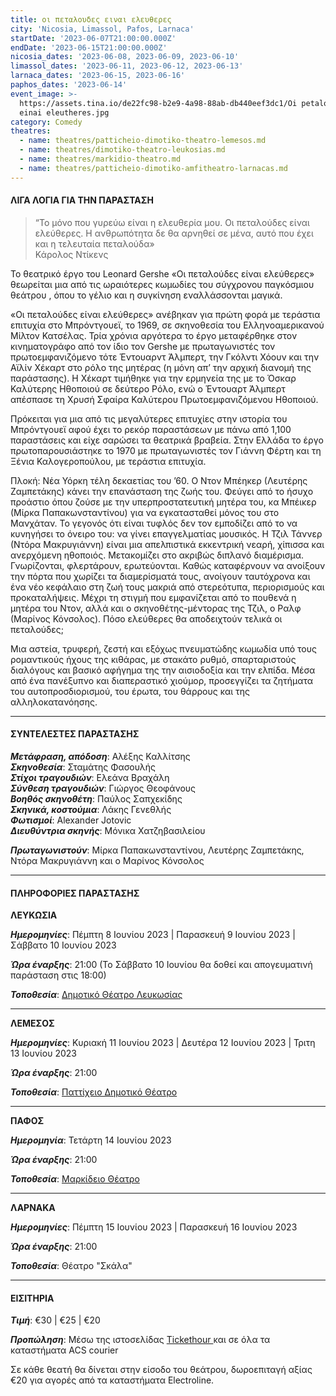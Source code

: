```yaml
---
title: οι πεταλουδες ειναι ελευθερες
city: 'Nicosia, Limassol, Pafos, Larnaca'
startDate: '2023-06-07T21:00:00.000Z'
endDate: '2023-06-15T21:00:00.000Z'
nicosia_dates: '2023-06-08, 2023-06-09, 2023-06-10'
limassol_dates: '2023-06-11, 2023-06-12, 2023-06-13'
larnaca_dates: '2023-06-15, 2023-06-16'
paphos_dates: '2023-06-14'
event_image: >-
  https://assets.tina.io/de22fc98-b2e9-4a98-88ab-db440eef3dc1/Oi petaloudes
  einai eleutheres.jpg
category: Comedy
theatres:
  - name: theatres/patticheio-dimotiko-theatro-lemesos.md
  - name: theatres/dimotiko-theatro-leukosias.md
  - name: theatres/markidio-theatro.md
  - name: theatres/patticheio-dimotiko-amfitheatro-larnacas.md
---
```


#### ΛΙΓΑ ΛΟΓΙΑ ΓΙΑ ΤΗΝ ΠΑΡΑΣΤΑΣΗ

> “Το μόνο που γυρεύω είναι η ελευθερία μου. Οι πεταλούδες είναι ελεύθερες. Η ανθρωπότητα δε θα αρνηθεί σε μένα, αυτό που έχει και η τελευταία πεταλούδα»\
> Κάρολος Ντίκενς

Το θεατρικό έργο του Leonard Gershe «Οι πεταλούδες είναι ελεύθερες» θεωρείται μια από τις ωραιότερες κωμωδίες του σύγχρονου παγκόσμιου θεάτρου , όπου το γέλιο και η συγκίνηση εναλλάσσονται μαγικά.

«Οι πεταλούδες είναι ελεύθερες» ανέβηκαν για πρώτη φορά με τεράστια επιτυχία στο Μπρόντγουεϊ, το 1969, σε σκηνοθεσία του Ελληνοαμερικανού Μίλτον Κατσέλας. Τρία χρόνια αργότερα το έργο μεταφέρθηκε στον κινηματογράφο από τον ίδιο τον Gershe με πρωταγωνιστές τον πρωτοεμφανιζόμενο τότε Έντουαρντ Άλμπερτ, την Γκόλντι Χόουν και την Αϊλίν Χέκαρτ στο ρόλο της μητέρας (η μόνη απ’ την αρχική διανομή της παράστασης). H Χέκαρτ τιμήθηκε για την ερμηνεία της με το Όσκαρ Καλύτερης Ηθοποιού σε δεύτερο Ρόλο, ενώ ο Έντουαρτ Άλμπερτ απέσπασε τη Χρυσή Σφαίρα Καλύτερου Πρωτοεμφανιζόμενου Ηθοποιού.

Πρόκειται για μια από τις μεγαλύτερες επιτυχίες στην ιστορία του Μπρόντγουεϊ αφού έχει το ρεκόρ παραστάσεων με πάνω από 1,100 παραστάσεις και είχε σαρώσει τα θεατρικά βραβεία. Στην Ελλάδα το έργο πρωτοπαρουσιάστηκε το 1970 με πρωταγωνιστές τον Γιάννη Φέρτη και τη Ξένια Καλογεροπούλου, με τεράστια επιτυχία.

Πλοκή: Νέα Υόρκη τέλη δεκαετίας του ’60. Ο Ντον Μπέηκερ (Λευτέρης Ζαμπετάκης) κάνει την επανάσταση της ζωής του. Φεύγει από το ήσυχο προάστιο όπου ζούσε με την υπερπροστατευτική μητέρα του, κα Μπέικερ (Μίρκα Παπακωνσταντίνου) για να εγκατασταθεί μόνος του στο Μανχάταν. Το γεγονός ότι είναι τυφλός δεν τον εμποδίζει από το να κυνηγήσει το όνειρο του: να γίνει επαγγελματίας μουσικός. Η Τζιλ Τάννερ (Ντόρα Μακρυγιάννη) είναι μια απελπιστικά εκκεντρική νεαρή, χίπισσα και ανερχόμενη ηθοποιός. Μετακομίζει στο ακριβώς διπλανό διαμέρισμα. Γνωρίζονται, φλερτάρουν, ερωτεύονται. Καθώς καταφέρνουν να ανοίξουν την πόρτα που χωρίζει τα διαμερίσματά τους, ανοίγουν ταυτόχρονα και ένα νέο κεφάλαιο στη ζωή τους μακριά από στερεότυπα, περιορισμούς και προκαταλήψεις. Μέχρι τη στιγμή που εμφανίζεται από το πουθενά η μητέρα του Ντον, αλλά και ο σκηνοθέτης-μέντορας της Τζιλ, ο Ραλφ (Μαρίνος Κόνσολος). Πόσο ελεύθερες θα αποδειχτούν τελικά οι πεταλούδες;

Μια αστεία, τρυφερή, ζεστή και εξόχως πνευματώδης κωμωδία υπό τους ρομαντικούς ήχους της κιθάρας, με στακάτο ρυθμό, σπαρταριστούς διαλόγους και βασικό αφήγημα της την αισιοδοξία και την ελπίδα. Μέσα από ένα πανέξυπνο και διαπεραστικό χιούμορ, προσεγγίζει τα ζητήματα του αυτοπροσδιορισμού, του έρωτα, του θάρρους και της αλληλοκατανόησης.

***

#### ΣΥΝΤΕΛΕΣΤΕΣ ΠΑΡΑΣΤΑΣΗΣ

***Μετάφραση, απόδοση***: Αλέξης Καλλίτσης\
***Σκηνοθεσία***: Σταμάτης Φασουλής\
***Στίχοι τραγουδιών***: Ελεάνα Βραχάλη\
***Σύνθεση τραγουδιών***: Γιώργος Θεοφάνους\
***Βοηθός σκηνοθέτη***: Παύλος Σαπχεκίδης\
***Σκηνικά, κοστούμια***: Λάκης Γενεθλής\
***Φωτισμοί***: Alexander Jotovic\
***Διευθύντρια σκηνής***: Μόνικα Χατζηβασιλείου

***Πρωταγωνιστούν***: Μίρκα Παπακωνσταντίνου, Λευτέρης Ζαμπετάκης, Ντόρα Μακρυγιάννη και ο Μαρίνος Κόνσολος

***

#### ΠΛΗΡΟΦΟΡΙΕΣ ΠΑΡΑΣΤΑΣΗΣ

**ΛΕΥΚΩΣΙΑ**

***Ημερομηνίες***: Πέμπτη 8 Ιουνίου 2023 | Παρασκευή 9 Ιουνίου 2023 | Σάββατο 10 Ιουνίου 2023

***Ώρα έναρξης***: 21:00 (Το Σάββατο 10 Ιουνίου θα δοθεί και απογευματινή παράσταση στις 18:00)

***Τοποθεσία***: [Δημοτικό Θέατρο Λευκωσίας](?#map)

***

**ΛΕΜΕΣΟΣ**

***Ημερομηνίες***: Κυριακή 11 Ιουνίου 2023 | Δευτέρα 12 Ιουνίου 2023 | Τριτη 13 Ιουνίου 2023

***Ώρα έναρξης***: 21:00

***Τοποθεσία***: [Παττίχειο Δημοτικό Θέατρο](?#map)

***

**ΠΑΦΟΣ**

***Ημερομηνία***: Τετάρτη 14 Ιουνίου 2023

***Ώρα έναρξης***: 21:00

***Τοποθεσία***: [Μαρκίδειο Θέατρο](?#map)

***

**ΛΑΡΝΑΚΑ**

***Ημερομηνίες***: Πέμπτη 15 Ιουνίου 2023 | Παρασκευή 16 Ιουνίου 2023

***Ώρα έναρξης***: 21:00

***Τοποθεσία***: Θέατρο "Σκάλα"

***

#### ΕΙΣΙΤΗΡΙΑ

***Τιμή***: €30 | €25 | €20

***Προπώληση***: Μέσω της ιστοσελίδας [Tickethour ](https://shop.tickethour.com/showEventInformation.html?idEvent=4219)και σε όλα τα καταστήματα ACS courier 

Σε κάθε θεατή θα δίνεται στην είσοδο του θεάτρου, δωροεπιταγή αξίας €20 για αγορές από τα καταστήματα Electroline.

